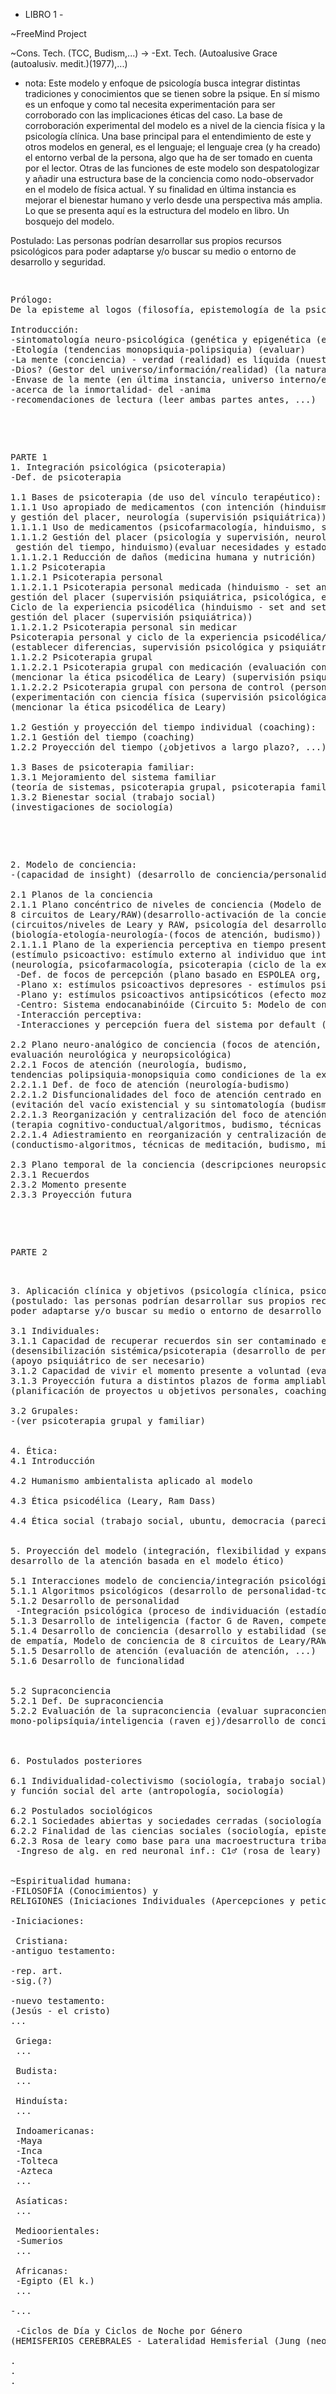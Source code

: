 - LIBRO 1 -

~FreeMind Project

~Cons. Tech. (TCC, Budism,...) ->
-Ext. Tech. (Autoalusive Grace (autoalusiv. medit.)(1977),...)



- nota:
 Este modelo y enfoque de psicología busca integrar distintas tradiciones y conocimientos que se 
 tienen sobre la psique.
En sí mismo es un enfoque y como tal necesita experimentación para ser corroborado con las implicaciones 
éticas del caso. 
La base de corroboración experimental del modelo es a nivel de la ciencia física y la psicología clínica.
 Una base principal para el entendimiento de este y otros modelos en general, es el lenguaje; el lenguaje 
 crea (y ha creado) el entorno verbal de la persona, algo que ha de ser tomado en cuenta por el lector. Otras de las funciones de este modelo son despatologizar y añadir una estructura base de la conciencia como nodo-observador en el modelo de física actual. Y su finalidad en última instancia es mejorar el bienestar humano y 
verlo desde una perspectiva más amplia.
Lo que se presenta aquí es la estructura del modelo en libro. Un bosquejo del modelo.


Postulado: Las personas podrían desarrollar sus propios recursos psicológicos para poder adaptarse y/o buscar su medio o entorno de desarrollo y seguridad.


<pre>
<p>
Prólogo:
De la episteme al logos (filosofía, epistemología de la psicología)
 
Introducción:
-sintomatología neuro-psicológica (genética y epigenética (estabilidad genética, inestabilidad genética (desarrollo en ambientes de alto estrés) <-> entornos estables, entornos inestables))(prepsicóticos y preepilépticos ej) (inv. De los 60’s ej)
-Etología (tendencias monopsiquia-polipsiquia) (evaluar)
-La mente (conciencia) - verdad (realidad) es líquida (nuestro inconsciente está conectado con el inconsciente universal (dios)) (teología) (jung, inconsciente colectivo)(el hombre sufre por su propio lenguaje).
-Dios? (Gestor del universo/información/realidad) (la naturaleza divina) (física-teología)
-Envase de la mente (en última instancia, universo interno/externo explorado,antropología-neurología, sobre el alma (sócrates))
-acerca de la inmortalidad- del -anima
-recomendaciones de lectura (leer ambas partes antes, ...)
</p>
 
<p>
PARTE 1
1. Integración psicológica (psicoterapia)
-Def. de psicoterapia

1.1 Bases de psicoterapia (de uso del vínculo terapéutico):
1.1.1 Uso apropiado de medicamentos (con intención (hinduismo - set and setting ((lugar y contexto)) 
y gestión del placer, neurología (supervisión psiquiátrica)):
1.1.1.1 Uso de medicamentos (psicofarmacología, hinduismo, set and setting (lugar y contexto))
1.1.1.2 Gestión del placer (psicología y supervisión, neurología, hedonismo,
 gestión del tiempo, hinduismo)(evaluar necesidades y estado del paciente)
1.1.1.2.1 Reducción de daños (medicina humana y nutrición)
1.1.2 Psicoterapia
1.1.2.1 Psicoterapia personal
1.1.2.1.1 Psicoterapia personal medicada (hinduismo - set and setting ((lugar y contexto)) y
gestión del placer (supervisión psiquiátrica, psicológica, entornos estables y seguros))
Ciclo de la experiencia psicodélica (hinduismo - set and setting ((lugar y contexto)) y
gestión del placer (supervisión psiquiátrica))
1.1.2.1.2 Psicoterapia personal sin medicar
Psicoterapia personal y ciclo de la experiencia psicodélica/psicoterapéutica
(establecer diferencias, supervisión psicológica y psiquiátrica)
1.1.2.2 Psicoterapia grupal
1.1.2.2.1 Psicoterapia grupal con medicación (evaluación con ciencia física)
(mencionar la ética psicodélica de Leary) (supervisión psiquiátrica y psicológica)
1.1.2.2.2 Psicoterapia grupal con persona de control (persona sin medicar)
(experimentación con ciencia física (supervisión psicológica y psiquiátrica))
(mencionar la ética psicodélica de Leary)

1.2 Gestión y proyección del tiempo individual (coaching):
1.2.1 Gestión del tiempo (coaching)
1.2.2 Proyección del tiempo (¿objetivos a largo plazo?, ...)

1.3 Bases de psicoterapia familiar:
1.3.1 Mejoramiento del sistema familiar
(teoría de sistemas, psicoterapia grupal, psicoterapia familiar) (supervisión psiquiátrica de ser necesario)
1.3.2 Bienestar social (trabajo social)
(investigaciones de sociología)
</p>

<p>
2. Modelo de conciencia:
-(capacidad de insight) (desarrollo de conciencia/personalidad, técnicas de "gracia autoalusiva" de Grinberg (1977)))
 
2.1 Planos de la conciencia
2.1.1 Plano concéntrico de niveles de conciencia (Modelo de conciencia de
8 circuitos de Leary/RAW)(desarrollo-activación de la conciencia) (desarrollo de sensibilidad perceptiva/empatía ej.)
(circuitos/niveles de Leary y RAW, psicología del desarrollo, monopsiquia-polipsiquia (etología-lenguaje-sociolingüística),
(biología-etología-neurología-(focos de atención, budismo))
2.1.1.1 Plano de la experiencia perceptiva en tiempo presente bajo estímulos psicoactivo
(estímulo psicoactivo: estímulo externo al individuo que interactúa con la percepción | Focos de percepción/interacción perceptiva)
(neurología, psicofarmacología, psicoterapia (ciclo de la experiencia psicodélica/psicoterapéutica), psiquiatría):
 -Def. de focos de percepción (plano basado en ESPOLEA org, neurología)
 -Plano x: estímulos psicoactivos depresores - estímulos psicoactivos estimulantes
 -Plano y: estímulos psicoactivos antipsicóticos (efecto mozart. ej) - estímulos psicoactivos psicodélicos
 -Centro: Sistema endocanabinóide (Circuito 5: Modelo de conciencia RAW/Leary)(estabilizante?)
 -Interacción perceptiva:
 -Interacciones y percepción fuera del sistema por default (neurología)(ej. sinestesia, etc...)
 
2.2 Plano neuro-analógico de conciencia (focos de atención,
evaluación neurológica y neuropsicológica)
2.2.1 Focos de atención (neurología, budismo,
tendencias polipsiquia-monopsiquia como condiciones de la experiencia humana (etología)):
2.2.1.1 Def. de foco de atención (neurología-budismo)
2.2.1.2 Disfuncionalidades del foco de atención centrado en el presente
(evitación del vacío existencial y su sintomatología (budismo-psicoterapia general, desarrollo de la personalidad, mindfulness))
2.2.1.3 Reorganización y centralización del foco de atención
(terapia cognitivo-conductual/algoritmos, budismo, técnicas de meditación, mindfulness)
2.2.1.4 Adiestramiento en reorganización y centralización del foco de atención
(conductismo-algoritmos, técnicas de meditación, budismo, mindfulness)

2.3 Plano temporal de la conciencia (descripciones neuropsicológicas y algorítmicas):
2.3.1 Recuerdos
2.3.2 Momento presente
2.3.3 Proyección futura
</p>

<p>
PARTE 2
</p>

3. Aplicación clínica y objetivos (psicología clínica, psicoterapia)
(postulado: las personas podrían desarrollar sus propios recursos psicológicos para
poder adaptarse y/o buscar su medio o entorno de desarrollo y seguridad) (desarrollo de personalidad) (jung):

3.1 Individuales:
3.1.1 Capacidad de recuperar recuerdos sin ser contaminado emocionalmente por ellos
(desensibilización sistémica/psicoterapia (desarrollo de personalidad), test de evaluación de sensibilidad)
(apoyo psiquiátrico de ser necesario)
3.1.2 Capacidad de vivir el momento presente a voluntad (evaluación de atención/mindfulness)
3.1.3 Proyección futura a distintos plazos de forma ampliable (nivel individual)
(planificación de proyectos u objetivos personales, coaching) (nivel grupal, nivel individual)

3.2 Grupales:
-(ver psicoterapia grupal y familiar)


4. Ética:
4.1 Introducción

4.2 Humanismo ambientalista aplicado al modelo

4.3 Ética psicodélica (Leary, Ram Dass)

4.4 Ética social (trabajo social, ubuntu, democracia (parecidos en otras culturas))


5. Proyección del modelo (integración, flexibilidad y expansión de inteligencia,
desarrollo de la atención basada en el modelo ético)

5.1 Interacciones modelo de conciencia/integración psicológica (evaluación psicológica y neuropsicológica):
5.1.1 Algoritmos psicológicos (desarrollo de personalidad-tcc,...)
5.1.2 Desarrollo de personalidad
 -Integración psicológica (proceso de individuación (estadío del espejo (Lacan),...))
5.1.3 Desarrollo de inteligencia (factor G de Raven, competencias en general, desarrollo intuitivo,...)
5.1.4 Desarrollo de conciencia (desarrollo y estabilidad (sensibilidad asertiva y tcc)
de empatía, Modelo de conciencia de 8 circuitos de Leary/RAW...)
5.1.5 Desarrollo de atención (evaluación de atención, ...)
5.1.6 Desarrollo de funcionalidad
 
 
5.2 Supraconciencia
5.2.1 Def. De supraconciencia
5.2.2 Evaluación de la supraconciencia (evaluar supraconciencia: mindfulness/flexibilidad
mono-polipsíquia/inteligencia (raven ej)/desarrollo de conciencia (plano concéntrico de la conciencia))



6. Postulados posteriores

6.1 Individualidad-colectivismo (sociología, trabajo social), def. de civilización (sociología)
y función social del arte (antropología, sociología)

6.2 Postulados sociológicos
6.2.1 Sociedades abiertas y sociedades cerradas (sociología (Karl Popper))
6.2.2 Finalidad de las ciencias sociales (sociología, epistemología de las ciencias sociales)
6.2.3 Rosa de leary como base para una macroestructura tribal-civilización (rosa de leary - alg.?)
 -Ingreso de alg. en red neuronal inf.: C1♂ (rosa de leary) C2♀ = C1♀ (rosa de leary) C2♂ = 🔁 (algebra l., ...)


~Espiritualidad humana:
-FILOSOFÍA (Conocimientos) y
RELIGIONES (Iniciaciones Individuales (Apercepciones y petición "Von Herzen"))-

-Iniciaciones:

 Cristiana:
-antiguo testamento:

-rep. art.
-sig.(?)

-nuevo testamento:
(Jesús - el cristo)
...

 Griega:
 ...

 Budista:
 ...

 Hinduísta:
 ...

 Indoamericanas:
 -Maya
 -Inca
 -Tolteca
 -Azteca
 ...

 Asíaticas:
 ...

 Medioorientales:
 -Sumerios
 ...

 Africanas:
 -Egipto (El k.)
 ...

-...

 -Ciclos de Día y Ciclos de Noche por Género
(HEMISFERIOS CEREBRALES - Lateralidad Hemisferial (Jung (neopsicoanálisis), neurología, psiquiatría))

.
.
.
</p>
</pre>
